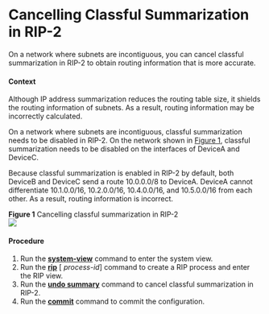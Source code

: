 Cancelling Classful Summarization in RIP-2
==========================================

On a network where subnets are incontiguous, you can cancel classful summarization in RIP-2 to obtain routing information that is more accurate.

#### Context

Although IP address summarization reduces the routing table size, it shields the routing information of subnets. As a result, routing information may be incorrectly calculated.

On a network where subnets are incontiguous, classful summarization needs to be disabled in RIP-2. On the network shown in [Figure 1](#EN-US_TASK_0172365842__fig_dc_vrp_rip_cfg_002401), classful summarization needs to be disabled on the interfaces of DeviceA and DeviceC.

Because classful summarization is enabled in RIP-2 by default, both DeviceB and DeviceC send a route 10.0.0.0/8 to DeviceA. DeviceA cannot differentiate 10.1.0.0/16, 10.2.0.0/16, 10.4.0.0/16, and 10.5.0.0/16 from each other. As a result, routing information is incorrect.

**Figure 1** Cancelling classful summarization in RIP-2  
![](images/fig_dc_vrp_rip_cfg_002401.png)  


#### Procedure

1. Run the [**system-view**](cmdqueryname=system-view) command to enter the system view.
2. Run the [**rip**](cmdqueryname=rip) [ *process-id*] command to create a RIP process and enter the RIP view.
3. Run the [**undo summary**](cmdqueryname=undo+summary) command to cancel classful summarization in RIP-2.
4. Run the [**commit**](cmdqueryname=commit) command to commit the configuration.